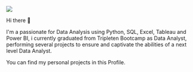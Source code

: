 [![](https://img.shields.io/badge/LinkedIn-0077B5?style=for-the-badge&logo=linkedin&logoColor=white)](https://www.linkedin.com/in/mario-barragan021/)

Hi there 👋

I'm a passionate for Data Analysis  using Python, SQL, Excel, Tableau and Power BI, i currently graduated from Tripleten Bootcamp as Data Analyst,
performing several projects to ensure and captivate the abilities of a next level Data Analyst.

You can find my personal projects in this Profile.

